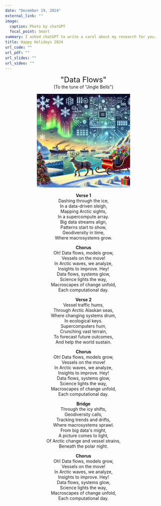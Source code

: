 ```yaml
---
date: "December 19, 2024"
external_link: ""
image:
  caption: Photo by chatGPT
  focal_point: Smart
summary: I asked chatGPT to write a carol about my research for you.
title: Happy Holidays 2024
url_code: ""
url_pdf: ""
url_slides: ""
url_video: ""
---
```


<div style="text-align: center;">

<span style="font-size: 24px;">"Data Flows"</span>  
(To the tune of "Jingle Bells")

<img src="featured.webp" alt="" style="width: 300px; height: auto;">



**Verse 1**  
Dashing through the ice,  
In a data-driven sleigh,  
Mapping Arctic sights,  
In a supercompute array.  
Big data streams align,  
Patterns start to show,  
Geodiversity in time,  
Where macrosystems grow.  

**Chorus**  
Oh! Data flows, models grow,  
Vessels on the move!  
In Arctic waves, we analyze,  
Insights to improve. Hey!  
Data flows, systems glow,  
Science lights the way,  
Macroscapes of change unfold,  
Each computational day.  

**Verse 2**  
Vessel traffic hums,  
Through Arctic Alaskan seas,  
Where changing systems drum,  
In ecological keys.  
Supercomputers hum,  
Crunching vast terrain,  
To forecast future outcomes,  
And help the world sustain.  

**Chorus**  
Oh! Data flows, models grow,  
Vessels on the move!  
In Arctic waves, we analyze,  
Insights to improve. Hey!  
Data flows, systems glow,  
Science lights the way,  
Macroscapes of change unfold,  
Each computational day.  

**Bridge**  
Through the icy shifts,  
Geodiversity calls,  
Tracking trends and drifts,  
Where macrosystems sprawl.  
From big data's might,  
A picture comes to light,  
Of Arctic change and vessel strains,  
Beneath the polar night.  

**Chorus**  
Oh! Data flows, models grow,  
Vessels on the move!  
In Arctic waves, we analyze,  
Insights to improve. Hey!  
Data flows, systems glow,  
Science lights the way,  
Macroscapes of change unfold,  
Each computational day.  

</div>
